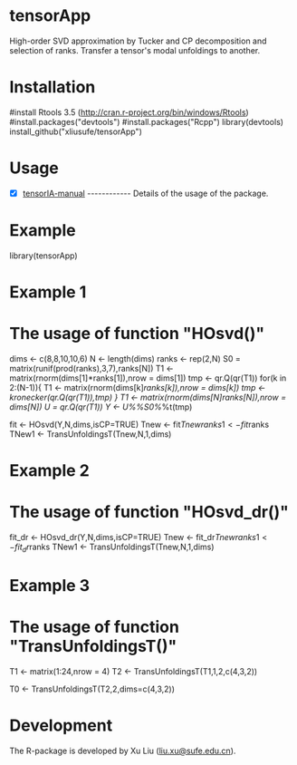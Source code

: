# tensorApp
  High-order SVD approximation by Tucker and CP decomposition and selection of ranks. Transfer a tensor's modal unfoldings to another.
 
  
# Installation

  #install Rtools 3.5 (http://cran.r-project.org/bin/windows/Rtools)
  #install.packages("devtools")
  #install.packages("Rcpp")
  library(devtools)
  install_github("xliusufe/tensorApp")

# Usage

   - [x] [tensorIA-manual](https://github.com/xliusufe/tensorApp/blob/master/inst/tensorApp-manual.pdf) ------------ Details of the usage of the package.
# Example

  library(tensorApp)

  # Example 1 
  # The usage of function "HOsvd()"
  
  dims <- c(8,8,10,10,6)
  N <- length(dims)
  ranks <- rep(2,N)
  S0 = matrix(runif(prod(ranks),3,7),ranks[N])
  T1 <- matrix(rnorm(dims[1]*ranks[1]),nrow = dims[1])
  tmp <- qr.Q(qr(T1))
  for(k in 2:(N-1)){
    T1 <- matrix(rnorm(dims[k]*ranks[k]),nrow = dims[k])
    tmp <- kronecker(qr.Q(qr(T1)),tmp)
  }
  T1 <- matrix(rnorm(dims[N]*ranks[N]),nrow = dims[N])
  U = qr.Q(qr(T1))
  Y <- U%*%S0%*%t(tmp)
  
  fit <- HOsvd(Y,N,dims,isCP=TRUE)
  Tnew <- fit$Tnew
  ranks1 <- fit$ranks
  TNew1 <- TransUnfoldingsT(Tnew,N,1,dims)
  
  # Example 2 
  # The usage of function "HOsvd_dr()"
  
  fit_dr <- HOsvd_dr(Y,N,dims,isCP=TRUE)
  Tnew <- fit_dr$Tnew
  ranks1 <- fit_dr$ranks
  TNew1 <- TransUnfoldingsT(Tnew,N,1,dims)

  # Example 3 
  # The usage of function "TransUnfoldingsT()"

  T1 <- matrix(1:24,nrow = 4)
  T2 <- TransUnfoldingsT(T1,1,2,c(4,3,2))
  
  T0 <- TransUnfoldingsT(T2,2,dims=c(4,3,2))  
  
# Development
The R-package is developed by Xu Liu (liu.xu@sufe.edu.cn).
